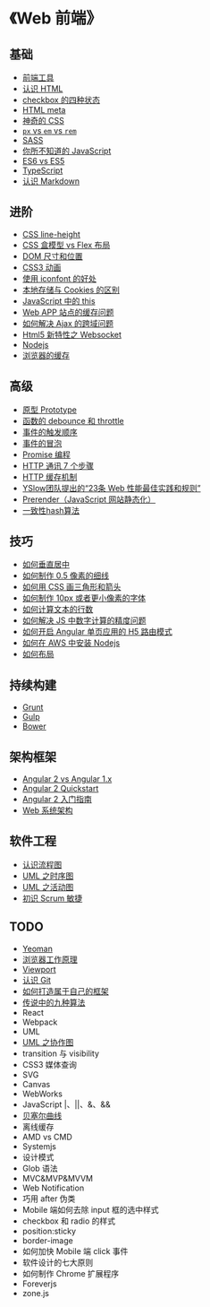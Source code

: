 # 《Web 前端》
## 基础
* [前端工具](share/front-tools.md)
* [认识 HTML](share/html.md)
* [checkbox 的四种状态](share/checkbox-state.md)
* [HTML meta](share/html-meta.md)
* [神奇的 CSS](share/amazing-css.md)
* [`px` vs `em` vs `rem`](share/px-em-rem.md)
* [SASS](share/sass.md)
* [你所不知道的 JavaScript](share/javascript.md)
* [ES6 vs ES5](share/es6vs5.md)
* [TypeScript](https://github.com/lijiakof/typescript)
* [认识 Markdown](share/markdown.md)

## 进阶
* [CSS line-height](share/css-line-height.md)
* [CSS 盒模型 vs Flex 布局](share/cssboxmodel-vs-flexbox.md)
* [DOM 尺寸和位置](share/dom-size-position.md)
* [CSS3 动画](share/css3-animation.md)
* [使用 iconfont 的好处](share/icon-font.md)
* [本地存储与 Cookies 的区别](share/storage-vs-cookies.md)
* [JavaScript 中的 this](share/javascript-this.md)
* [Web APP 站点的缓存问题](share/web-cache.md)
* [如何解决 Ajax 的跨域问题](share/cross-domain.md)
* [Html5 新特性之 Websocket](share/html5-websocket.md)
* [Nodejs](share/nodejs.md)
* [浏览器的缓存](share/browser-cache.md)

## 高级
* [原型 Prototype](share/js-prototype.md)
* [函数的 debounce 和 throttle](share/debounce-throttle.md)
* [事件的触发顺序](share/event-sequence.md)
* [事件的冒泡](share/event-bubble.md)
* [Promise 编程](share/js-promise.md)
* [HTTP 通讯 7 个步骤](share/http.md)
* [HTTP 缓存机制](share/http-cache.md)
* [YSlow团队提出的“23条 Web 性能最佳实践和规则”](share/yslow.md)
* [Prerender（JavaScript 网站静态化）](share/prerender-server.md)
* [一致性hash算法](share/consistent-hashing.md)

## 技巧
* [如何垂直居中](share/css-vetically.md)
* [如何制作 0.5 像素的细线](share/css-half-border.md)
* [如何用 CSS 画三角形和箭头](share/css-triangle-arrow.md)
* [如何制作 10px 或者更小像素的字体](share/css-fontsize-10px.md)
* [如何计算文本的行数](share/js-calculate-font-row.md)
* [如何解决 JS 中数字计算的精度问题](share/js-number-accuracy.md)
* [如何开启 Angular 单页应用的 H5 路由模式](share/angular-h5mode.md)
* [如何在 AWS 中安装 Nodejs](share/aws-install-node.md)
* [如何布局](share/html-layout.md)

## 持续构建
* [Grunt](share/grunt.md)
* [Gulp](share/gulp.md)
* [Bower](share/bower.md)

## 架构框架
* [Angular 2 vs Angular 1.x](share/angular2vs1.md)
* [Angular 2 Quickstart](https://github.com/lijiakof/ng2-quickstart)
* [Angular 2 入门指南](https://github.com/lijiakof/ng2-tutorial)
* [Web 系统架构](share/web-architecture.md)

## 软件工程
* [认识流程图](share/flow-chart.md)
* [UML 之时序图](share/uml-sequence.md)
* [UML 之活动图](share/uml-activity.md)
* [初识 Scrum 敏捷](share/agile-scrum.md)

## TODO
* [Yeoman](share/yeoman.md)
* [浏览器工作原理](share/browser-work.md)
* [Viewport](share/html-meta-viewport.md)
* [认识 Git](share/git.md)
* [如何打造属于自己的框架](share/framework.md)
* [传说中的九种算法](share/algorithm.md)
* React
* Webpack
* UML
* [UML 之协作图](share/uml-collaboration.md)
* transition 与 visibility
* CSS3 媒体查询
* SVG
* Canvas
* WebWorks
* JavaScript |、||、&、&&
* [贝塞尔曲线](share/bezier.md)
* 离线缓存
* AMD vs CMD
* Systemjs
* 设计模式
* Glob 语法
* MVC&MVP&MVVM
* Web Notification
* 巧用 after 伪类
* Mobile 端如何去除 input 框的选中样式
* checkbox 和 radio 的样式
* position:sticky
* border-image
* 如何加快 Mobile 端 click 事件
* 软件设计的七大原则
* 如何制作 Chrome 扩展程序
* Foreverjs
* zone.js

